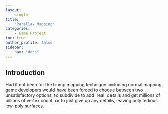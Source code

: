 ```yaml
---
layout: 
    single
title: 
    "Parallax Mapping"
categories: 
    - Game Project
toc: true
author_profile: false
sidebar:
    nav: "docs"
---
```


## Introduction
Had it not been for the bump mapping technique including normal mapping, game developers would have been forced to choose between two unsatisfactory options; to subdivide to add 'real' details and get millions of billions of vertex count, or to just give up any details, leaving only tedious low-poly surfaces.

